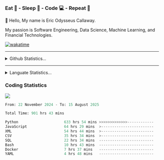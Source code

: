 <h3>Eat 🍴 - Sleep 🛌 - Code 💻 - Repeat 🔁</h3>

👋 Hello, My name is Eric Odysseus Callaway.

My passion is Software Engineering, Data Science, Machine Learning, and Financial Technologies.

[![wakatime](https://wakatime.com/badge/user/6717695f-6a13-47e3-aa16-c813e12c0985.svg)](https://wakatime.com/@6717695f-6a13-47e3-aa16-c813e12c0985)
<hr>
<details>
  <summary>
    Github Statistics...
  </summary>
    <p align="center">
      <img src="https://github-readme-stats.vercel.app/api?username=EricCallaway&show_icons=true"/>
    </p>
</details>
</hr>

<hr>
<details>
  <summary>
    Languate Statistics...
  </summary>
    <p align="center">
      <img src="https://wakatime.com/share/@Odysseus/6fc7c863-6fba-4e57-a6af-ed1f2fa8d560.svg"/>
    </p>
</details>
</hr>


<h3>Coding Statistics</h3>
<img src="https://wakatime.com/share/@Odysseus/5e02c832-9cc5-49a3-8f4c-bd2647d78fca.svg"/>
<!--START_SECTION:waka-->

```python
From: 22 November 2024 - To: 15 August 2025

Total Time: 901 hrs 43 mins

Python                     633 hrs 54 mins >>>>>>>>>>>>>------------   51.81 %
JavaScript                 64 hrs 29 mins  >------------------------   05.27 %
XML                        54 hrs 44 mins  >------------------------   04.47 %
CSV                        35 hrs 34 mins  >------------------------   02.91 %
SQL                        22 hrs 34 mins  -------------------------   01.85 %
Bash                       10 hrs 43 mins  -------------------------   00.88 %
Docker                     7 hrs 37 mins   -------------------------   00.62 %
YAML                       4 hrs 48 mins   -------------------------   00.39 %
```

<!--END_SECTION:waka-->
